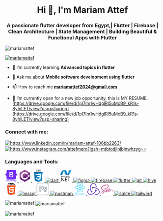 <h1 align="center">Hi 👋, I'm Mariam Attef</h1>
<h3 align="center">A passionate flutter developer from Egypt,| Flutter | Firebase | Clean Architecture | State Management | Building Beautiful & Functional Apps with Flutter</h3>

<p align="left"> <img src="https://komarev.com/ghpvc/?username=mariamattef&label=Profile%20views&color=0e75b6&style=flat" alt="mariamattef" /> </p>

<p align="left"> <a href="https://github.com/ryo-ma/github-profile-trophy"><img src="https://github-profile-trophy.vercel.app/?username=mariamattef" alt="mariamattef" /></a> </p>

- 🌱 I’m currently learning **Advanced topics in flutter**

- 💬 Ask me about **Mobile software development using flutter**

- 📫 How to reach me **mariamattef2024@gmail.com**

- 📄 I’m currently open for a new job opportunity, this is MY RESUME. [https://drive.google.com/file/d/1pI7Im1wHdglRI5uMcB9_kR1s-8yhiLET/view?usp=sharing](https://drive.google.com/file/d/1pI7Im1wHdglRI5uMcB9_kR1s-8yhiLET/view?usp=sharing)

<h3 align="left">Connect with me:</h3>
<p align="left">
<a href="https://linkedin.com/in/https://www.linkedin.com/in/mariam-attef-106bb2263/" target="blank">
    <img align="center" src="https://raw.githubusercontent.com/rahuldkjain/github-profile-readme-generator/master/src/images/icons/Social/linked-in-alt.svg" alt="https://www.linkedin.com/in/mariam-attef-106bb2263/" height="30" width="40" /></a>
<a href="https://instagram.com/https://www.instagram.com/attefmero?igsh=mtbtodjlnjbjnwhzyg==" target="blank">
    <img align="center" src="https://raw.githubusercontent.com/rahuldkjain/github-profile-readme-generator/master/src/images/icons/Social/instagram.svg" alt="https://www.instagram.com/attefmero?igsh=mtbtodjlnjbjnwhzyg==" height="30" width="40" /></a>
</p>

<h3 align="left">Languages and Tools:</h3>
<p align="left"> <a href="https://getbootstrap.com" target="_blank" rel="noreferrer"> 
    <img src="https://raw.githubusercontent.com/devicons/devicon/master/icons/bootstrap/bootstrap-plain-wordmark.svg" alt="bootstrap" width="40" height="40"/> </a> 
    <a href="https://www.w3schools.com/cs/" target="_blank" rel="noreferrer"> <img src="https://raw.githubusercontent.com/devicons/devicon/master/icons/csharp/csharp-original.svg" alt="csharp" width="40" height="40"/> </a>
     <a href="https://www.w3schools.com/css/" target="_blank" rel="noreferrer"> <img src="https://raw.githubusercontent.com/devicons/devicon/master/icons/css3/css3-original-wordmark.svg" alt="css3" width="40" height="40"/> </a> <a href="https://dart.dev" target="_blank" rel="noreferrer"> 
        <img src="https://www.vectorlogo.zone/logos/dartlang/dartlang-icon.svg" alt="dart" width="40" height="40"/> </a>
 <a href="https://dotnet.microsoft.com/" target="_blank" rel="noreferrer"> 
    <img src="https://raw.githubusercontent.com/devicons/devicon/master/icons/dot-net/dot-net-original-wordmark.svg" alt="dotnet" width="40" height="40"/> </a>
  <a href="https://www.figma.com/" target="_blank" rel="noreferrer"> 
    <img src="https://www.vectorlogo.zone/logos/figma/figma-icon.svg" alt="figma" width="40" height="40"/> </a> 
  <a href="https://firebase.google.com/" target="_blank" rel="noreferrer"> 
    <img src="https://www.vectorlogo.zone/logos/firebase/firebase-icon.svg" alt="firebase" width="40" height="40"/> </a> 
    <a href="https://flutter.dev" target="_blank" rel="noreferrer">
         <img src="https://www.vectorlogo.zone/logos/flutterio/flutterio-icon.svg" alt="flutter" width="40" height="40"/> </a>
          <a href="https://git-scm.com/" target="_blank" rel="noreferrer">
             <img src="https://www.vectorlogo.zone/logos/git-scm/git-scm-icon.svg" alt="git" width="40" height="40"/> </a> 
             <a href="https://hive.apache.org/" target="_blank" rel="noreferrer"> 
                <img src="https://www.vectorlogo.zone/logos/apache_hive/apache_hive-icon.svg" alt="hive" width="40" height="40"/> </a> <a href="https://www.w3.org/html/" target="_blank" rel="noreferrer"> <img src="https://raw.githubusercontent.com/devicons/devicon/master/icons/html5/html5-original-wordmark.svg" alt="html5" width="40" height="40"/> </a> <a href="https://www.microsoft.com/en-us/sql-server" target="_blank" rel="noreferrer"> <img src="https://www.svgrepo.com/show/303229/microsoft-sql-server-logo.svg" alt="mssql" width="40" height="40"/> </a> <a href="https://www.photoshop.com/en" target="_blank" rel="noreferrer"> <img src="https://raw.githubusercontent.com/devicons/devicon/master/icons/photoshop/photoshop-line.svg" alt="photoshop" width="40" height="40"/> </a> <a href="https://postman.com" target="_blank" rel="noreferrer"> <img src="https://www.vectorlogo.zone/logos/getpostman/getpostman-icon.svg" alt="postman" width="40" height="40"/> </a> <a href="https://reactjs.org/" target="_blank" rel="noreferrer"> <img src="https://raw.githubusercontent.com/devicons/devicon/master/icons/react/react-original-wordmark.svg" alt="react" width="40" height="40"/> </a> <a href="https://redux.js.org" target="_blank" rel="noreferrer"> <img src="https://raw.githubusercontent.com/devicons/devicon/master/icons/redux/redux-original.svg" alt="redux" width="40" height="40"/> </a> <a href="https://sass-lang.com" target="_blank" rel="noreferrer"> <img src="https://raw.githubusercontent.com/devicons/devicon/master/icons/sass/sass-original.svg" alt="sass" width="40" height="40"/> </a> <a href="https://www.sqlite.org/" target="_blank" rel="noreferrer"> <img src="https://www.vectorlogo.zone/logos/sqlite/sqlite-icon.svg" alt="sqlite" width="40" height="40"/> </a> <a href="https://tailwindcss.com/" target="_blank" rel="noreferrer"> <img src="https://www.vectorlogo.zone/logos/tailwindcss/tailwindcss-icon.svg" alt="tailwind" width="40" height="40"/> </a> </p>

<p><img align="left" src="https://github-readme-stats.vercel.app/api/top-langs?username=mariamattef&show_icons=true&locale=en&layout=compact" alt="mariamattef" /></p>

<p>&nbsp;<img align="center" src="https://github-readme-stats.vercel.app/api?username=mariamattef&show_icons=true&locale=en" alt="mariamattef" /></p>

<p><img align="center" src="https://github-readme-streak-stats.herokuapp.com/?user=mariamattef&" alt="mariamattef" /></p>


